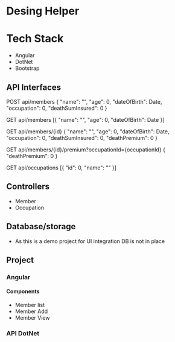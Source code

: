 # Desing Helper

# Tech Stack
- Angular
- DotNet
- Bootstrap

## API Interfaces
POST api/members
{
	"name": "",
	"age": 0,
	"dateOfBirth": Date,
	"occupation": 0,
	"deathSumInsured": 0
}


GET  api/members
[{
	"name": "",
	"age": 0,
	"dateOfBirth": Date
}]

GET  api/members/{id}
{
	"name": "",
	"age": 0,
	"dateOfBirth": Date,
	"occupation": 0,
	"deathSumInsured": 0,
	"deathPremium": 0
}

GET  api/members/{id}/premium?occupationId={occupationId}
{
	"deathPremium": 0
}

GET  api/occupations
[{
	"id": 0,
	"name": ""
}]


## Controllers
- Member
- Occupation

## Database/storage
- As this is a demo project for UI integration DB is not in place

## Project
### Angular

#### Components
- Member list
- Member Add
- Member View

### API DotNet

